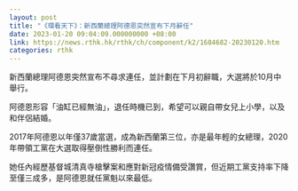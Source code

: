 ```yaml
---
layout: post
title: "《環看天下》：新西蘭總理阿德恩突然宣布下月辭任"
date: 2023-01-20 09:04:09.000000000 +08:00
link: https://news.rthk.hk/rthk/ch/component/k2/1684682-20230120.htm
categories: rthk
---
```


新西蘭總理阿德恩突然宣布不尋求連任，並計劃在下月初辭職，大選將於10月中舉行。

阿德恩形容「油缸已經無油」，退任時機已到，希望可以親自帶女兒上小學，以及和伴侶結婚。

2017年阿德恩以年僅37歲當選，成為新西蘭第三位，亦是最年輕的女總理，2020年帶領工黨在大選取得壓倒性勝利而連任。

她任內經歷基督城清真寺槍擊案和應對新冠疫情備受讚賞，但近期工黨支持率下降至僅三成多，是阿德恩就任黨魁以來最低。
